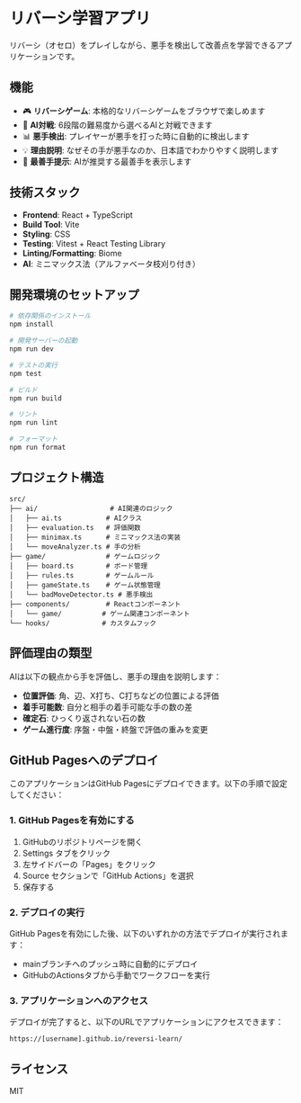 # リバーシ学習アプリ

リバーシ（オセロ）をプレイしながら、悪手を検出して改善点を学習できるアプリケーションです。

## 機能

- 🎮 **リバーシゲーム**: 本格的なリバーシゲームをブラウザで楽しめます
- 🤖 **AI対戦**: 6段階の難易度から選べるAIと対戦できます
- 📊 **悪手検出**: プレイヤーが悪手を打った時に自動的に検出します
- 💡 **理由説明**: なぜその手が悪手なのか、日本語でわかりやすく説明します
- 🎯 **最善手提示**: AIが推奨する最善手を表示します

## 技術スタック

- **Frontend**: React + TypeScript
- **Build Tool**: Vite
- **Styling**: CSS
- **Testing**: Vitest + React Testing Library
- **Linting/Formatting**: Biome
- **AI**: ミニマックス法（アルファベータ枝刈り付き）

## 開発環境のセットアップ

```bash
# 依存関係のインストール
npm install

# 開発サーバーの起動
npm run dev

# テストの実行
npm test

# ビルド
npm run build

# リント
npm run lint

# フォーマット
npm run format
```

## プロジェクト構造

```
src/
├── ai/                  # AI関連のロジック
│   ├── ai.ts           # AIクラス
│   ├── evaluation.ts   # 評価関数
│   ├── minimax.ts      # ミニマックス法の実装
│   └── moveAnalyzer.ts # 手の分析
├── game/               # ゲームロジック
│   ├── board.ts        # ボード管理
│   ├── rules.ts        # ゲームルール
│   ├── gameState.ts    # ゲーム状態管理
│   └── badMoveDetector.ts # 悪手検出
├── components/         # Reactコンポーネント
│   └── game/          # ゲーム関連コンポーネント
└── hooks/             # カスタムフック
```

## 評価理由の類型

AIは以下の観点から手を評価し、悪手の理由を説明します：

- **位置評価**: 角、辺、X打ち、C打ちなどの位置による評価
- **着手可能数**: 自分と相手の着手可能な手の数の差
- **確定石**: ひっくり返されない石の数
- **ゲーム進行度**: 序盤・中盤・終盤で評価の重みを変更

## GitHub Pagesへのデプロイ

このアプリケーションはGitHub Pagesにデプロイできます。以下の手順で設定してください：

### 1. GitHub Pagesを有効にする

1. GitHubのリポジトリページを開く
2. Settings タブをクリック
3. 左サイドバーの「Pages」をクリック
4. Source セクションで「GitHub Actions」を選択
5. 保存する

### 2. デプロイの実行

GitHub Pagesを有効にした後、以下のいずれかの方法でデプロイが実行されます：

- mainブランチへのプッシュ時に自動的にデプロイ
- GitHubのActionsタブから手動でワークフローを実行

### 3. アプリケーションへのアクセス

デプロイが完了すると、以下のURLでアプリケーションにアクセスできます：

```
https://[username].github.io/reversi-learn/
```

## ライセンス

MIT
